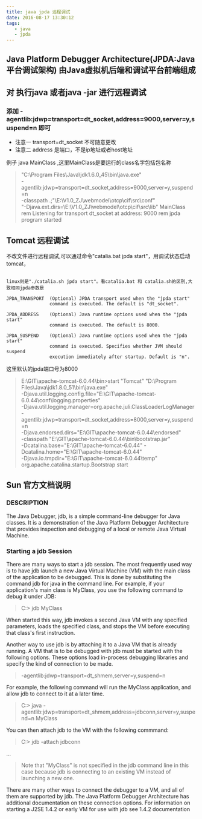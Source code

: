 ```yaml
---
title: java jpda 远程调试
date: 2016-08-17 13:30:12
tags:
   - java
   - jpda
---
```


## Java Platform Debugger Architecture(JPDA:Java平台调试架构) 由Java虚拟机后端和调试平台前端组成  
## 对 执行java 或者java -jar 进行远程调试
### 添加 -agentlib:jdwp=transport=dt_socket,address=9000,server=y,suspend=n  即可
- 注意一 transport=dt_socket 不可随意更改
- 注意二 address 是端口，不是ip地址或者host地址

例子 java MainClass ,这里MainClass是要运行的class名字包括包名称
> "C:\Program Files\Java\jdk1.6.0_45\bin\java.exe" \
> -agentlib:jdwp=transport=dt_socket,address=9000,server=y,suspend=n  \
> -classpath .;"\E:\V1.0_ZJ\webmodel\otcp\cif\src\conf" \
> "-Djava.ext.dirs=\E:\V1.0_ZJ\webmodel\otcp\cif\src\lib" MainClass
> rem Listening for transport dt_socket at address: 9000
> rem jpda program started

## Tomcat  远程调试

不改文件进行远程调试,可以通过命令"catalia.bat jpda start"，用调试状态启动tomcat，  
```

linux则是"./catalia.sh jpda start"。看catalia.bat 和 catalia.sh的区别,大致相同jpda参数是   
  
JPDA_TRANSPORT  (Optional) JPDA transport used when the "jpda start"   
                command is executed. The default is "dt_socket".   
  
JPDA_ADDRESS    (Optional) Java runtime options used when the "jpda start"   
                command is executed. The default is 8000.   
  
JPDA_SUSPEND    (Optional) Java runtime options used when the "jpda start"   
                command is executed. Specifies whether JVM should suspend   
                execution immediately after startup. Default is "n".   
```  

这里默认的jpda端口号为8000  

> E:\GIT\apache-tomcat-6.0.44\bin>start "Tomcat" "D:\Program Files\Java\jdk1.8.0_51\bin\java.exe" \
> -Djava.util.logging.config.file="E:\GIT\apache-tomcat-6.0.44\conf\logging.properties" \
> -Djava.util.logging.manager=org.apache.juli.ClassLoaderLogManager \
> -agentlib:jdwp=transport=dt_socket,address=8000,server=y,suspend=n  \
> -Djava.endorsed.dirs="E:\GIT\apache-tomcat-6.0.44\endorsed"    \
> -classpath "E:\GIT\apache-tomcat-6.0.44\bin\bootstrap.jar"    \
> -Dcatalina.base="E:\GIT\apache-tomcat-6.0.44" 
> -Dcatalina.home="E:\GIT\apache-tomcat-6.0.44"    \
> -Djava.io.tmpdir="E:\GIT\apache-tomcat-6.0.44\temp"  \
> org.apache.catalina.startup.Bootstrap  start

## Sun 官方文档说明
### DESCRIPTION

The Java Debugger, jdb, is a simple command-line debugger for Java classes. It is a demonstration of the Java Platform Debugger Architecture that provides inspection and debugging of a local or remote Java Virtual Machine.

### Starting a jdb Session

There are many ways to start a jdb session. The most frequently used way is to have jdb launch a new Java Virtual Machine (VM) with the main class of the application to be debugged. This is done by substituting the command jdb for java in the command line. For example, if your application's main class is MyClass, you use the following command to debug it under JDB:

> C:\> jdb MyClass 

When started this way, jdb invokes a second Java VM with any specified parameters, loads the specified class, and stops the VM before executing that class's first instruction.

Another way to use jdb is by attaching it to a Java VM that is already running. A VM that is to be debugged with jdb must be started with the following options. These options load in-process debugging libraries and specify the kind of connection to be made.

> -agentlib:jdwp=transport=dt_shmem,server=y,suspend=n
      
For example, the following command will run the MyClass application, and allow jdb to connect to it at a later time.

> C:\> java -agentlib:jdwp=transport=dt_shmem,address=jdbconn,server=y,suspend=n MyClass

You can then attach jdb to the VM with the following commmand:

> C:\> jdb -attach jdbconn 

... 

> Note that "MyClass" is not specified in the jdb command line in this case because jdb is connecting to an existing VM instead of launching a new one.

There are many other ways to connect the debugger to a VM, and all of them are supported by jdb. The Java Platform Debugger Architecture has additional documentation on these connection options. For information on starting a J2SE 1.4.2 or early VM for use with jdb see 1.4.2 documentation
 